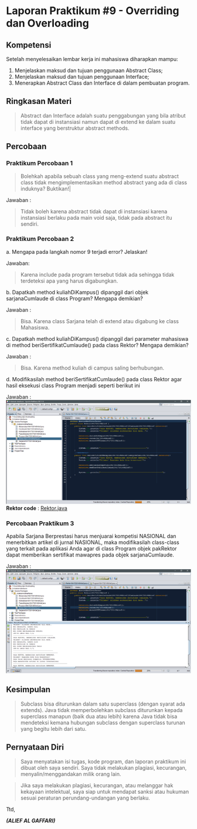# Laporan Praktikum #9 - Overriding dan Overloading

## Kompetensi
Setelah menyelesaikan lembar kerja ini mahasiswa diharapkan mampu:
1.	Menjelaskan maksud dan tujuan penggunaan Abstract Class;
2.	Menjelaskan maksud dan tujuan penggunaan Interface;
3.	Menerapkan Abstract Class dan Interface di dalam pembuatan program.

## Ringkasan Materi
>Abstract dan Interface adalah suatu penggabungan yang bila atribut tidak dapat di instansiasi namun dapat di extend ke dalam suatu interface yang berstruktur abstract methods.


## Percobaan

### Praktikum Percobaan 1
>Bolehkah	apabila	sebuah	class	yang	meng-extend	suatu	abstract	class	tidak mengimplementasikan method abstract yang ada di class induknya? Buktikan!|
 
Jawaban :
>Tidak boleh karena abstract tidak dapat di instansiasi karena instansiasi berlaku pada main void saja, tidak pada abstract itu sendiri.

### Praktikum Percobaan 2
a.	Mengapa pada langkah nomor 9 terjadi error? Jelaskan!

Jawaban: 
>Karena include pada program tersebut tidak ada sehingga tidak terdeteksi apa yang harus digabungkan.

b.	Dapatkah method kuliahDiKampus() dipanggil dari objek sarjanaCumlaude di class
Program? Mengapa demikian?

Jawaban : 
>Bisa. Karena class Sarjana telah di extend atau digabung ke class Mahasiswa.

c.	Dapatkah method kuliahDiKampus() dipanggil dari parameter mahasiswa di method
beriSertifikatCumlaude() pada class Rektor? Mengapa demikian?

Jawaban : 
>Bisa. Karena method kuliah di campus saling berhubungan.

d.	Modifikasilah method beriSertifikatCumlaude() pada class Rektor agar hasil eksekusi class Program menjadi seperti berikut ini

Jawaban : 
![screenshot](img9/Percobaan2/percobaan2.PNG)
**Rektor code** : 
[Rektor.java](../../src/9_Abstract_Class_dan_Interface/cobainterface/Rektor1841720149Alief.java)

### Percobaan Praktikum 3
Apabila Sarjana Berprestasi harus menjuarai kompetisi NASIONAL dan menerbitkan artikel di jurnal NASIONAL, maka modifikasilah class-class yang terkait pada aplikasi Anda agar di class Program objek pakRektor dapat memberikan sertifikat mawapres pada objek sarjanaCumlaude.
 
Jawaban : ![screenshot](img9/Percobaan3/percobaan3.PNG)

## Kesimpulan

>Subclass bisa diturunkan dalam satu superclass (dengan syarat ada extends). Java tidak memperbolehkan subclass diturunkan kepada superclass manapun (baik dua atau lebih) karena Java tidak bisa mendeteksi kemana hubungan subclass dengan superclass turunan yang begitu lebih dari satu.

## Pernyataan Diri

>Saya menyatakan isi tugas, kode program, dan laporan praktikum ini dibuat oleh saya sendiri. Saya tidak melakukan plagiasi, kecurangan, menyalin/menggandakan milik orang lain.

>Jika saya melakukan plagiasi, kecurangan, atau melanggar hak kekayaan intelektual, saya siap untuk mendapat sanksi atau hukuman sesuai peraturan perundang-undangan yang berlaku.

Ttd,

***(ALIEF AL GAFFARI)***
